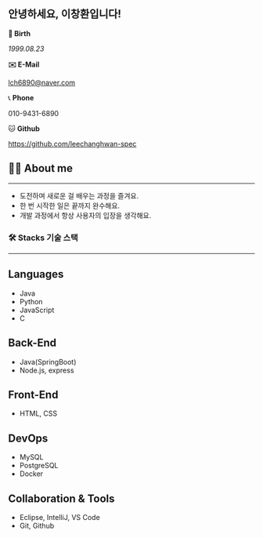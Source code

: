 <h2>안녕하세요, 이창환입니다!</h2>

**🎂 Birth**

*1999.08.23*

**✉️ E-Mail**

lch6890@naver.com

📞 **Phone**

010-9431-6890

🐱 **Github**

https://github.com/leechanghwan-spec

## 🙋‍♂️ About me

---

- 도전하며 새로운 걸 배우는 과정을 즐겨요.
- 한 번 시작한 일은 끝까지 완수해요.
- 개발 과정에서 항상 사용자의 입장을 생각해요.

### 🛠  Stacks 기술 스택

---

## Languages

- Java
- Python
- JavaScript
- C

## Back-End

- Java(SpringBoot)
- Node.js, express

## Front-End

- HTML, CSS

## DevOps

- MySQL
- PostgreSQL
- Docker

## Collaboration & Tools

- Eclipse, IntelliJ, VS Code
- Git, Github

